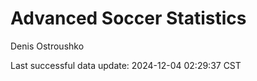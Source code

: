 # Advanced Soccer Statistics
Denis Ostroushko

<!-- gfm -->

Last successful data update: 2024-12-04 02:29:37 CST
